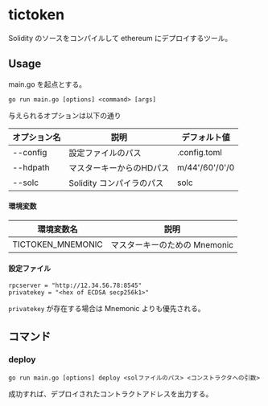 # tictoken

Solidity のソースをコンパイルして ethereum にデプロイするツール。

## Usage

main.go を起点とする。

```shell
go run main.go [options] <command> [args]
```

与えられるオプションは以下の通り

| オプション名 | 説明                      | デフォルト値   |
| ------------ | ------------------------- | -------------- |
| --config     | 設定ファイルのパス        | .config.toml   |
| --hdpath     | マスターキーからのHDパス  | m/44'/60'/0'/0 |
| --solc       | Solidity コンパイラのパス | solc           |



#### 環境変数

| 環境変数名        | 説明                          |
| ----------------- | ----------------------------- |
| TICTOKEN_MNEMONIC | マスターキーのための Mnemonic |



#### 設定ファイル

```
rpcserver = "http://12.34.56.78:8545"
privatekey = "<hex of ECDSA secp256k1>"
```

`privatekey` が存在する場合は Mnemonic よりも優先される。


## コマンド

### deploy

```shell
go run main.go [options] deploy <solファイルのパス> <コンストラクタへの引数>
```

成功すれば、デプロイされたコントラクトアドレスを出力する。
